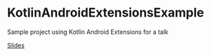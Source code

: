 # KotlinAndroidExtensionsExample
Sample project using Kotlin Android Extensions for a talk

[Slides](https://github.com/strooooke/KotlinAndroidExtensionsExample/files/1419950/findViewById.pdf)
